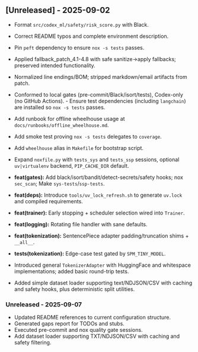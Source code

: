 ## [Unreleased] - 2025-09-02
- Format `src/codex_ml/safety/risk_score.py` with Black.
- Correct README typos and complete environment description.
- Pin `peft` dependency to ensure `nox -s tests` passes.
- Applied fallback_patch_4.1-4.8 with safe sanitize→apply fallbacks; preserved intended functionality.
- Normalized line endings/BOM; stripped markdown/email artifacts from patch.
- Conformed to local gates (pre-commit/Black/isort/tests), Codex-only (no GitHub Actions). - Ensure test dependencies (including `langchain`) are installed so `nox -s tests` passes.
- Add runbook for offline wheelhouse usage at `docs/runbooks/offline_wheelhouse.md`.
- Add smoke test proving `nox -s tests` delegates to `coverage`.
- Add `wheelhouse` alias in `Makefile` for bootstrap script.
- Expand `noxfile.py` with `tests_sys` and `tests_ssp` sessions, optional `uv|virtualenv` backend, `PIP_CACHE_DIR` default.
- **feat(gates):** Add black/isort/bandit/detect-secrets/safety hooks; nox `sec_scan`; Make `sys-tests`/`ssp-tests`.
- **feat(deps):** Introduce `tools/uv_lock_refresh.sh` to generate `uv.lock` and compiled requirements.
- **feat(trainer):** Early stopping + scheduler selection wired into `Trainer`.
- **feat(logging):** Rotating file handler with sane defaults.
- **feat(tokenization):** SentencePiece adapter padding/truncation shims + `__all__`.
- **tests(tokenization):** Edge-case test gated by `SPM_TINY_MODEL`.

- Introduced general `TokenizerAdapter` with HuggingFace and whitespace implementations; added basic round-trip tests.
- Added simple dataset loader supporting text/NDJSON/CSV with caching and safety hooks, plus deterministic split utilities.

### Unreleased - 2025-09-07
- Updated README references to current configuration structure.
- Generated gaps report for TODOs and stubs.
- Executed pre-commit and nox quality gate sessions.
- Add dataset loader supporting TXT/NDJSON/CSV with caching and safety filtering.
